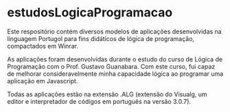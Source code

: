# estudosLogicaProgramacao

Este respositório contém diversos modelos de aplicações desenvolvidas na linguagem Portugol para fins didáticos de lógica de programação, compactados em Winrar.

As aplicações foram desenvolvidas durante o estudo do curso de Lógica de Programação com o Prof. Gustavo Guanabara. Com este curso, fui capaz de melhorar consideravelmente minha capacidade lógica ao programar uma aplicação em Javascript. 


Todas as aplicações estão na extensão .ALG (extensão do Visualg, um editor e interpretador de códigos em português na versão 3.0.7).
